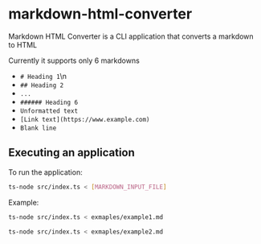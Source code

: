 # markdown-html-converter

Markdown HTML Converter is a CLI application that converts a markdown to HTML

Currently it supports only 6 markdowns

* `# Heading 1`\n
* `## Heading 2`
* `...`
* `###### Heading 6`
* `Unformatted text`
* `[Link text](https://www.example.com)`
* `Blank line`

## Executing an application

To run the application:

```sh
ts-node src/index.ts < [MARKDOWN_INPUT_FILE]
```

Example:

```sh
ts-node src/index.ts < exmaples/example1.md
```

```sh
ts-node src/index.ts < exmaples/example2.md
```
